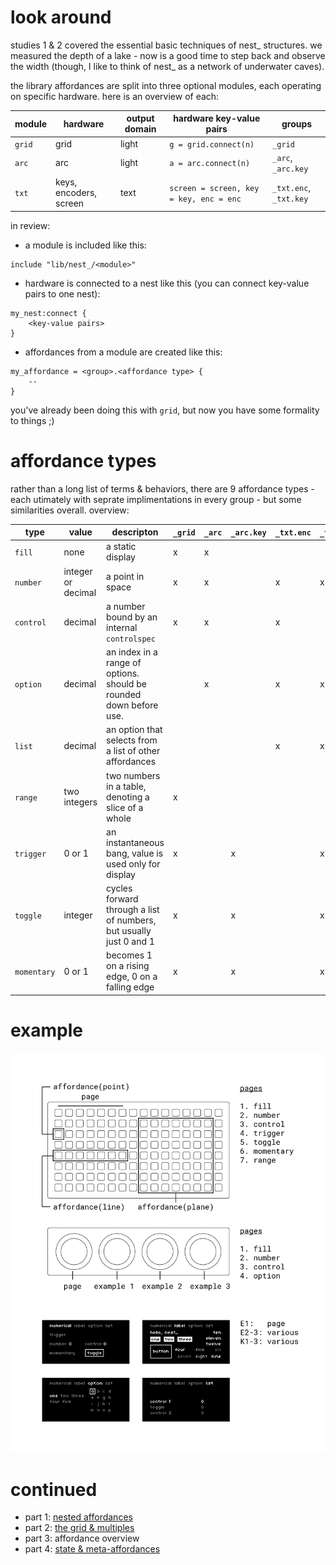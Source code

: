# look around

studies 1 & 2 covered the essential basic techniques of nest_ structures. we measured the depth of a lake - now is a good time to step back and observe the width (though, I like to think of nest_ as a network of underwater caves).

the library affordances are split into three optional modules, each operating on specific hardware. here is an overview of each:

| module       | hardware | output domain | hardware key-value pairs | groups |
| ---          | ---      | ---    |---             | ---
| `grid` | grid | light | `g = grid.connect(n)` | `_grid` |
| `arc` | arc | light |`a = arc.connect(n)` | `_arc`, `_arc.key` |
| `txt` | keys, encoders, screen | text | `screen = screen, key = key, enc = enc` | `_txt.enc`, `_txt.key` |

in review:

- a module is included like this:
```
include "lib/nest_/<module>"
```
- hardware is connected to a nest like this (you can connect key-value pairs to one nest):
```
my_nest:connect {
    <key-value pairs>
}
```
- affordances from a module are created like this:
```
my_affordance = <group>.<affordance type> {
    --
}
```
you've already been doing this with `grid`, but now you have some formality to things ;)

# affordance types

rather than a long list of terms & behaviors, there are 9 affordance types - each utimately with seprate implimentations in every group - but some similarities overall. overview:

| type | value | descripton | `_grid` | `_arc` | `_arc.key` | `_txt.enc` | `_txt.key` |
| --- | --- | --- | --- | --- | --- | --- | --- |
| `fill` | none | a static display | x | x | | | |
| `number` | integer or decimal | a point in space | x | x | | x | x |
| `control` | decimal | a number bound by an internal `controlspec` | x | x | | x | |
| `option` | decimal | an index in a range of options. should be rounded down before use. | | x | | x | x |
| `list` | decimal | an option that selects from a list of other affordances | | | | x | x |
| `range` | two integers | two numbers in a table, denoting a slice of a whole | x | | | | |
| `trigger` | 0 or 1 | an instantaneous bang, value is used only for display | x | | x | | x |
| `toggle` | integer | cycles forward through a list of numbers, but usually just 0 and 1 | x | | x | | x |
| `momentary` | 0 or 1 | becomes 1 on a rising edge, 0 on a falling edge | x | | x | | x |

# example

![docs](./img/study3-01.png)

# continued

- part 1: [nested affordances](./study1.md)
- part 2: [the grid & multiples](./study2.md)
- part 3: affordance overview
- part 4: [state & meta-affordances](./study4.md)
